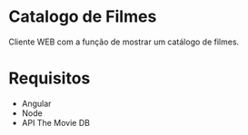# Catalogo de Filmes

Cliente WEB com a função de mostrar um catálogo de filmes.

# Requisitos
* Angular
* Node
* API The Movie DB
